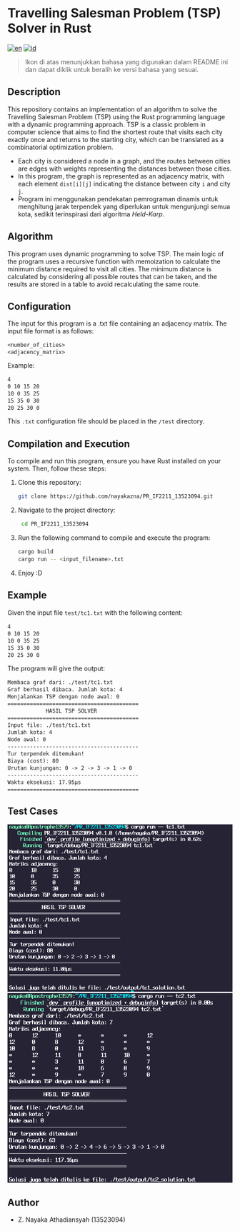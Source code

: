 # Travelling Salesman Problem (TSP) Solver in Rust
[![en](https://img.shields.io/badge/lang-en-red.svg)](https://github.com/nayakazna/PR_IF2211_13523094/blob/master/README.id.md)
[![id](https://img.shields.io/badge/lang-id-red.svg)](https://github.com/nayakazna/PR_IF2211_13523094/blob/master/README.md)

> Ikon di atas menunjukkan bahasa yang digunakan dalam README ini dan dapat diklik untuk beralih ke versi bahasa yang sesuai.

## Description
This repository contains an implementation of an algorithm to solve the Travelling Salesman Problem (TSP) using the Rust programming language with a dynamic programming approach. TSP is a classic problem in computer science that aims to find the shortest route that visits each city exactly once and returns to the starting city, which can be translated as a combinatorial optimization problem.
- Each city is considered a node in a graph, and the routes between cities are edges with weights representing the distances between those cities.
- In this program, the graph is represented as an adjacency matrix, with each element `dist[i][j]` indicating the distance between city `i` and city `j`.
- Program ini menggunakan pendekatan pemrograman dinamis untuk menghitung jarak terpendek yang diperlukan untuk mengunjungi semua kota, sedikit terinspirasi dari algoritma *Held-Karp*.

## Algorithm
This program uses dynamic programming to solve TSP. The main logic of the program uses a recursive function with memoization to calculate the minimum distance required to visit all cities. The minimum distance is calculated by considering all possible routes that can be taken, and the results are stored in a table to avoid recalculating the same route.

## Configuration
The input for this program is a .txt file containing an adjacency matrix. The input file format is as follows:


```
<number_of_cities>
<adjacency_matrix>
```

Example:

```
4
0 10 15 20
10 0 35 25
15 35 0 30
20 25 30 0
```

This `.txt` configuration file should be placed in the `/test` directory.

## Compilation and Execution
To compile and run this program, ensure you have Rust installed on your system. Then, follow these steps:

1. Clone this repository:
   ```bash
   git clone https://github.com/nayakazna/PR_IF2211_13523094.git
   ```
2. Navigate to the project directory:
   ```bash
    cd PR_IF2211_13523094
    ```
3. Run the following command to compile and execute the program:
   ```bash
   cargo build
   cargo run -- <input_filename>.txt
   ```
4. Enjoy :D

## Example
Given the input file `test/tc1.txt` with the following content:

```
4
0 10 15 20
10 0 35 25
15 35 0 30
20 25 30 0
```
The program will give the output:

```
Membaca graf dari: ./test/tc1.txt
Graf berhasil dibaca. Jumlah kota: 4
Menjalankan TSP dengan node awal: 0
=========================================
            HASIL TSP SOLVER             
=========================================
Input file: ./test/tc1.txt
Jumlah kota: 4
Node awal: 0
-----------------------------------------
Tur terpendek ditemukan!
Biaya (cost): 80
Urutan kunjungan: 0 -> 2 -> 3 -> 1 -> 0
-----------------------------------------
Waktu eksekusi: 17.95µs
=========================================
```

## Test Cases
![Hasil Eksekusi](./test/output/tc1.png)
![Hasil Eksekusi](./test/output/tc2.png)

## Author
- Z. Nayaka Athadiansyah (13523094)